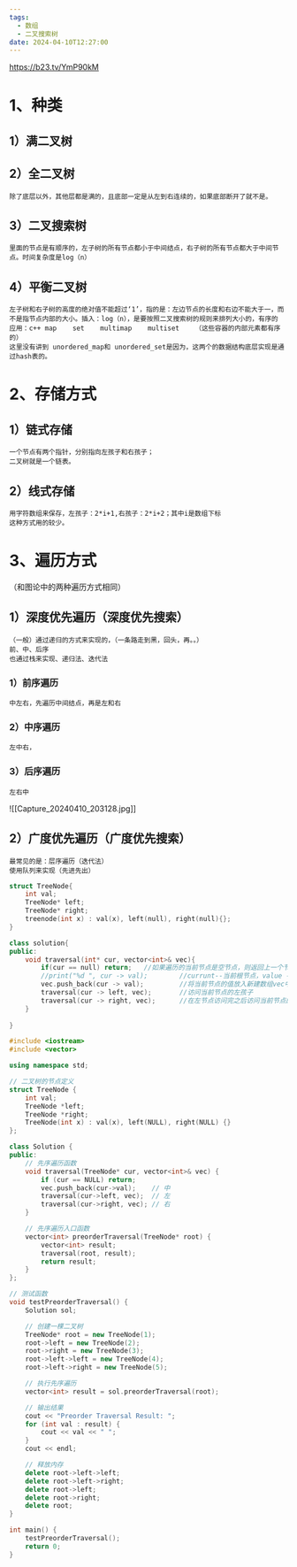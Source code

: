 ```yaml
---
tags:
  - 数组
  - 二叉搜索树
date: 2024-04-10T12:27:00
---
```

 https://b23.tv/YmP90kM
# 1、种类

## 1）满二叉树

## 2）全二叉树

	除了底层以外，其他层都是满的，且底部一定是从左到右连续的，如果底部断开了就不是。

## 3）二叉搜索树

	里面的节点是有顺序的，左子树的所有节点都小于中间结点，右子树的所有节点都大于中间节点。时间复杂度是log（n）

## 4）平衡二叉树

    左子树和右子树的高度的绝对值不能超过‘1’，指的是：左边节点的长度和右边不能大于一，而不是指节点内部的大小。插入：log（n），是要按照二叉搜索树的规则来排列大小的，有序的
    应用：c++ map    set    multimap    multiset    （这些容器的内部元素都有序的）
	这里没有讲到 unordered_map和 unordered_set是因为，这两个的数据结构底层实现是通过hash表的。
	
# 2、存储方式

## 1）链式存储

	一个节点有两个指针，分别指向左孩子和右孩子；
	二叉树就是一个链表。
## 2）线式存储

	用字符数组来保存，左孩子：2*i+1,右孩子：2*i+2；其中i是数组下标
	这种方式用的较少。

# 3、遍历方式

（和图论中的两种遍历方式相同）
## 1）深度优先遍历（深度优先搜索）
	（一般）通过递归的方式来实现的，（一条路走到黑，回头，再。。）
	前、中、后序
	也通过栈来实现、递归法、迭代法
### 1）前序遍历
	中左右，先遍历中间结点，再是左和右

### 2）中序遍历
	左中右，

### 3）后序遍历
	左右中

![[Capture_20240410_203128.jpg]]
## 2）广度优先遍历（广度优先搜索）

	最常见的是：层序遍历（迭代法）
	使用队列来实现（先进先出）


```c++
struct TreeNode{
	int val;
	TreeNode* left;
	TreeNode* right;
	treenode(int x) : val(x), left(null), right(null){};
}

```

```c++
class solution{
public:
	void traversal(int* cur, vector<int>& vec){
		if(cur == null) return;   //如果遍历的当前节点是空节点，则返回上一个节点
		//print("%d ", cur -> val);        //currunt--当前根节点，value --root数值
		vec.push_back(cur -> val);         //将当前节点的值放入新建数组vec中
		traversal(cur -> left, vec);       //访问当前节点的左孩子
		traversal(cur -> right, vec);      //在左节点访问完之后访问当前节点的右孩子
	}
	
}

```

```c++
#include <iostream>
#include <vector>

using namespace std;

// 二叉树的节点定义
struct TreeNode {
    int val;
    TreeNode *left;
    TreeNode *right;
    TreeNode(int x) : val(x), left(NULL), right(NULL) {}
};

class Solution {
public:
    // 先序遍历函数
    void traversal(TreeNode* cur, vector<int>& vec) {
        if (cur == NULL) return;
        vec.push_back(cur->val);    // 中
        traversal(cur->left, vec);  // 左
        traversal(cur->right, vec); // 右
    }

    // 先序遍历入口函数
    vector<int> preorderTraversal(TreeNode* root) {
        vector<int> result;
        traversal(root, result);
        return result;
    }
};

// 测试函数
void testPreorderTraversal() {
    Solution sol;

    // 创建一棵二叉树
    TreeNode* root = new TreeNode(1);
    root->left = new TreeNode(2);
    root->right = new TreeNode(3);
    root->left->left = new TreeNode(4);
    root->left->right = new TreeNode(5);

    // 执行先序遍历
    vector<int> result = sol.preorderTraversal(root);

    // 输出结果
    cout << "Preorder Traversal Result: ";
    for (int val : result) {
        cout << val << " ";
    }
    cout << endl;

    // 释放内存
    delete root->left->left;
    delete root->left->right;
    delete root->left;
    delete root->right;
    delete root;
}

int main() {
    testPreorderTraversal();
    return 0;
}


```